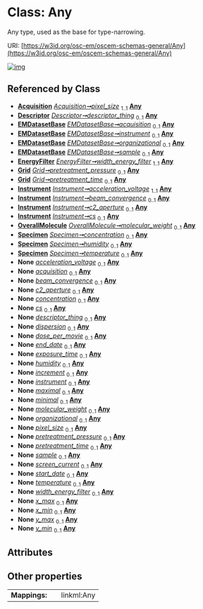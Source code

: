 
# Class: Any

Any type, used as the base for type-narrowing.

URI: [https://w3id.org/osc-em/oscem-schemas-general/Any](https://w3id.org/osc-em/oscem-schemas-general/Any)


[![img](https://yuml.me/diagram/nofunky;dir:TB/class/[Specimen],[OverallMolecule],[Instrument],[Grid],[EnergyFilter],[EMDatasetBase],[Descriptor],[Acquisition]++-%20pixel_size%201..1>[Any],[Descriptor]++-%20descriptor_thing%200..1>[Any],[EMDatasetBase]++-%20acquisition%200..1>[Any],[EMDatasetBase]++-%20instrument%200..1>[Any],[EMDatasetBase]++-%20organizational%200..1>[Any],[EMDatasetBase]++-%20sample%200..1>[Any],[EnergyFilter]++-%20width_energy_filter%201..1>[Any],[Grid]++-%20pretreatment_pressure%200..1>[Any],[Grid]++-%20pretreatment_time%200..1>[Any],[Instrument]++-%20acceleration_voltage%201..1>[Any],[Instrument]++-%20beam_convergence%200..1>[Any],[Instrument]++-%20c2_aperture%200..1>[Any],[Instrument]++-%20cs%200..1>[Any],[OverallMolecule]++-%20molecular_weight%200..1>[Any],[Specimen]++-%20concentration%200..1>[Any],[Specimen]++-%20humidity%200..1>[Any],[Specimen]++-%20temperature%200..1>[Any],[Instrument]++-%20acceleration_voltage(i)%200..1>[Any],[EMDatasetBase]++-%20acquisition(i)%200..1>[Any],[Instrument]++-%20beam_convergence(i)%200..1>[Any],[Instrument]++-%20c2_aperture(i)%200..1>[Any],[Specimen]++-%20concentration(i)%200..1>[Any],[Instrument]++-%20cs(i)%200..1>[Any],[Descriptor]++-%20descriptor_thing(i)%200..1>[Any],[Detector]++-%20dispersion%200..1>[Any],[Acquisition]++-%20dose_per_movie%200..1>[Any],[Grant]++-%20end_date%200..1>[Any],[Acquisition]++-%20exposure_time%200..1>[Any],[Specimen]++-%20humidity(i)%200..1>[Any],[Series]++-%20increment%200..1>[Any],[EMDatasetBase]++-%20instrument(i)%200..1>[Any],[Range]++-%20maximal%200..1>[Any],[Range]++-%20minimal%200..1>[Any],[OverallMolecule]++-%20molecular_weight(i)%200..1>[Any],[EMDatasetBase]++-%20organizational(i)%200..1>[Any],[Acquisition]++-%20pixel_size(i)%200..1>[Any],[Grid]++-%20pretreatment_pressure(i)%200..1>[Any],[Grid]++-%20pretreatment_time(i)%200..1>[Any],[EMDatasetBase]++-%20sample(i)%200..1>[Any],[Acquisition]++-%20screen_current%200..1>[Any],[Grant]++-%20start_date%200..1>[Any],[Specimen]++-%20temperature(i)%200..1>[Any],[EnergyFilter]++-%20width_energy_filter(i)%200..1>[Any],[BoundingBox2D]++-%20x_max%200..1>[Any],[BoundingBox2D]++-%20x_min%200..1>[Any],[BoundingBox2D]++-%20y_max%200..1>[Any],[BoundingBox2D]++-%20y_min%200..1>[Any],[Series],[Range],[Grant],[Detector],[BoundingBox2D],[Acquisition])](https://yuml.me/diagram/nofunky;dir:TB/class/[Specimen],[OverallMolecule],[Instrument],[Grid],[EnergyFilter],[EMDatasetBase],[Descriptor],[Acquisition]++-%20pixel_size%201..1>[Any],[Descriptor]++-%20descriptor_thing%200..1>[Any],[EMDatasetBase]++-%20acquisition%200..1>[Any],[EMDatasetBase]++-%20instrument%200..1>[Any],[EMDatasetBase]++-%20organizational%200..1>[Any],[EMDatasetBase]++-%20sample%200..1>[Any],[EnergyFilter]++-%20width_energy_filter%201..1>[Any],[Grid]++-%20pretreatment_pressure%200..1>[Any],[Grid]++-%20pretreatment_time%200..1>[Any],[Instrument]++-%20acceleration_voltage%201..1>[Any],[Instrument]++-%20beam_convergence%200..1>[Any],[Instrument]++-%20c2_aperture%200..1>[Any],[Instrument]++-%20cs%200..1>[Any],[OverallMolecule]++-%20molecular_weight%200..1>[Any],[Specimen]++-%20concentration%200..1>[Any],[Specimen]++-%20humidity%200..1>[Any],[Specimen]++-%20temperature%200..1>[Any],[Instrument]++-%20acceleration_voltage(i)%200..1>[Any],[EMDatasetBase]++-%20acquisition(i)%200..1>[Any],[Instrument]++-%20beam_convergence(i)%200..1>[Any],[Instrument]++-%20c2_aperture(i)%200..1>[Any],[Specimen]++-%20concentration(i)%200..1>[Any],[Instrument]++-%20cs(i)%200..1>[Any],[Descriptor]++-%20descriptor_thing(i)%200..1>[Any],[Detector]++-%20dispersion%200..1>[Any],[Acquisition]++-%20dose_per_movie%200..1>[Any],[Grant]++-%20end_date%200..1>[Any],[Acquisition]++-%20exposure_time%200..1>[Any],[Specimen]++-%20humidity(i)%200..1>[Any],[Series]++-%20increment%200..1>[Any],[EMDatasetBase]++-%20instrument(i)%200..1>[Any],[Range]++-%20maximal%200..1>[Any],[Range]++-%20minimal%200..1>[Any],[OverallMolecule]++-%20molecular_weight(i)%200..1>[Any],[EMDatasetBase]++-%20organizational(i)%200..1>[Any],[Acquisition]++-%20pixel_size(i)%200..1>[Any],[Grid]++-%20pretreatment_pressure(i)%200..1>[Any],[Grid]++-%20pretreatment_time(i)%200..1>[Any],[EMDatasetBase]++-%20sample(i)%200..1>[Any],[Acquisition]++-%20screen_current%200..1>[Any],[Grant]++-%20start_date%200..1>[Any],[Specimen]++-%20temperature(i)%200..1>[Any],[EnergyFilter]++-%20width_energy_filter(i)%200..1>[Any],[BoundingBox2D]++-%20x_max%200..1>[Any],[BoundingBox2D]++-%20x_min%200..1>[Any],[BoundingBox2D]++-%20y_max%200..1>[Any],[BoundingBox2D]++-%20y_min%200..1>[Any],[Series],[Range],[Grant],[Detector],[BoundingBox2D],[Acquisition])

## Referenced by Class

 *  **[Acquisition](Acquisition.md)** *[Acquisition➞pixel_size](Acquisition_pixel_size.md)*  <sub>1..1</sub>  **[Any](Any.md)**
 *  **[Descriptor](Descriptor.md)** *[Descriptor➞descriptor_thing](Descriptor_descriptor_thing.md)*  <sub>0..1</sub>  **[Any](Any.md)**
 *  **[EMDatasetBase](EMDatasetBase.md)** *[EMDatasetBase➞acquisition](EMDatasetBase_acquisition.md)*  <sub>0..1</sub>  **[Any](Any.md)**
 *  **[EMDatasetBase](EMDatasetBase.md)** *[EMDatasetBase➞instrument](EMDatasetBase_instrument.md)*  <sub>0..1</sub>  **[Any](Any.md)**
 *  **[EMDatasetBase](EMDatasetBase.md)** *[EMDatasetBase➞organizational](EMDatasetBase_organizational.md)*  <sub>0..1</sub>  **[Any](Any.md)**
 *  **[EMDatasetBase](EMDatasetBase.md)** *[EMDatasetBase➞sample](EMDatasetBase_sample.md)*  <sub>0..1</sub>  **[Any](Any.md)**
 *  **[EnergyFilter](EnergyFilter.md)** *[EnergyFilter➞width_energy_filter](EnergyFilter_width_energy_filter.md)*  <sub>1..1</sub>  **[Any](Any.md)**
 *  **[Grid](Grid.md)** *[Grid➞pretreatment_pressure](Grid_pretreatment_pressure.md)*  <sub>0..1</sub>  **[Any](Any.md)**
 *  **[Grid](Grid.md)** *[Grid➞pretreatment_time](Grid_pretreatment_time.md)*  <sub>0..1</sub>  **[Any](Any.md)**
 *  **[Instrument](Instrument.md)** *[Instrument➞acceleration_voltage](Instrument_acceleration_voltage.md)*  <sub>1..1</sub>  **[Any](Any.md)**
 *  **[Instrument](Instrument.md)** *[Instrument➞beam_convergence](Instrument_beam_convergence.md)*  <sub>0..1</sub>  **[Any](Any.md)**
 *  **[Instrument](Instrument.md)** *[Instrument➞c2_aperture](Instrument_c2_aperture.md)*  <sub>0..1</sub>  **[Any](Any.md)**
 *  **[Instrument](Instrument.md)** *[Instrument➞cs](Instrument_cs.md)*  <sub>0..1</sub>  **[Any](Any.md)**
 *  **[OverallMolecule](OverallMolecule.md)** *[OverallMolecule➞molecular_weight](OverallMolecule_molecular_weight.md)*  <sub>0..1</sub>  **[Any](Any.md)**
 *  **[Specimen](Specimen.md)** *[Specimen➞concentration](Specimen_concentration.md)*  <sub>0..1</sub>  **[Any](Any.md)**
 *  **[Specimen](Specimen.md)** *[Specimen➞humidity](Specimen_humidity.md)*  <sub>0..1</sub>  **[Any](Any.md)**
 *  **[Specimen](Specimen.md)** *[Specimen➞temperature](Specimen_temperature.md)*  <sub>0..1</sub>  **[Any](Any.md)**
 *  **None** *[acceleration_voltage](acceleration_voltage.md)*  <sub>0..1</sub>  **[Any](Any.md)**
 *  **None** *[acquisition](acquisition.md)*  <sub>0..1</sub>  **[Any](Any.md)**
 *  **None** *[beam_convergence](beam_convergence.md)*  <sub>0..1</sub>  **[Any](Any.md)**
 *  **None** *[c2_aperture](c2_aperture.md)*  <sub>0..1</sub>  **[Any](Any.md)**
 *  **None** *[concentration](concentration.md)*  <sub>0..1</sub>  **[Any](Any.md)**
 *  **None** *[cs](cs.md)*  <sub>0..1</sub>  **[Any](Any.md)**
 *  **None** *[descriptor_thing](descriptor_thing.md)*  <sub>0..1</sub>  **[Any](Any.md)**
 *  **None** *[dispersion](dispersion.md)*  <sub>0..1</sub>  **[Any](Any.md)**
 *  **None** *[dose_per_movie](dose_per_movie.md)*  <sub>0..1</sub>  **[Any](Any.md)**
 *  **None** *[end_date](end_date.md)*  <sub>0..1</sub>  **[Any](Any.md)**
 *  **None** *[exposure_time](exposure_time.md)*  <sub>0..1</sub>  **[Any](Any.md)**
 *  **None** *[humidity](humidity.md)*  <sub>0..1</sub>  **[Any](Any.md)**
 *  **None** *[increment](increment.md)*  <sub>0..1</sub>  **[Any](Any.md)**
 *  **None** *[instrument](instrument.md)*  <sub>0..1</sub>  **[Any](Any.md)**
 *  **None** *[maximal](maximal.md)*  <sub>0..1</sub>  **[Any](Any.md)**
 *  **None** *[minimal](minimal.md)*  <sub>0..1</sub>  **[Any](Any.md)**
 *  **None** *[molecular_weight](molecular_weight.md)*  <sub>0..1</sub>  **[Any](Any.md)**
 *  **None** *[organizational](organizational.md)*  <sub>0..1</sub>  **[Any](Any.md)**
 *  **None** *[pixel_size](pixel_size.md)*  <sub>0..1</sub>  **[Any](Any.md)**
 *  **None** *[pretreatment_pressure](pretreatment_pressure.md)*  <sub>0..1</sub>  **[Any](Any.md)**
 *  **None** *[pretreatment_time](pretreatment_time.md)*  <sub>0..1</sub>  **[Any](Any.md)**
 *  **None** *[sample](sample.md)*  <sub>0..1</sub>  **[Any](Any.md)**
 *  **None** *[screen_current](screen_current.md)*  <sub>0..1</sub>  **[Any](Any.md)**
 *  **None** *[start_date](start_date.md)*  <sub>0..1</sub>  **[Any](Any.md)**
 *  **None** *[temperature](temperature.md)*  <sub>0..1</sub>  **[Any](Any.md)**
 *  **None** *[width_energy_filter](width_energy_filter.md)*  <sub>0..1</sub>  **[Any](Any.md)**
 *  **None** *[x_max](x_max.md)*  <sub>0..1</sub>  **[Any](Any.md)**
 *  **None** *[x_min](x_min.md)*  <sub>0..1</sub>  **[Any](Any.md)**
 *  **None** *[y_max](y_max.md)*  <sub>0..1</sub>  **[Any](Any.md)**
 *  **None** *[y_min](y_min.md)*  <sub>0..1</sub>  **[Any](Any.md)**

## Attributes


## Other properties

|  |  |  |
| --- | --- | --- |
| **Mappings:** | | linkml:Any |